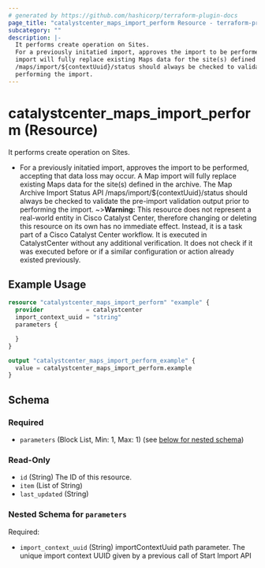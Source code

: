 ```yaml
---
# generated by https://github.com/hashicorp/terraform-plugin-docs
page_title: "catalystcenter_maps_import_perform Resource - terraform-provider-catalystcenter"
subcategory: ""
description: |-
  It performs create operation on Sites.
  For a previously initatied import, approves the import to be performed, accepting that data loss may occur.  A Map
  import will fully replace existing Maps data for the site(s) defined in the archive. The Map Archive Import Status API
  /maps/import/${contextUuid}/status should always be checked to validate the pre-import validation output prior to
  performing the import.
---
```


# catalystcenter_maps_import_perform (Resource)

It performs create operation on Sites.

- For a previously initatied import, approves the import to be performed, accepting that data loss may occur.  A Map
import will fully replace existing Maps data for the site(s) defined in the archive. The Map Archive Import Status API
/maps/import/${contextUuid}/status should always be checked to validate the pre-import validation output prior to
performing the import.
~>**Warning:**
This resource does not represent a real-world entity in Cisco Catalyst Center, therefore changing or deleting this resource on its own has no immediate effect.
Instead, it is a task part of a Cisco Catalyst Center workflow. It is executed in CatalystCenter without any additional verification. It does not check if it was executed before or if a similar configuration or action already existed previously.

## Example Usage

```terraform
resource "catalystcenter_maps_import_perform" "example" {
  provider            = catalystcenter
  import_context_uuid = "string"
  parameters {

  }
}

output "catalystcenter_maps_import_perform_example" {
  value = catalystcenter_maps_import_perform.example
}
```

<!-- schema generated by tfplugindocs -->
## Schema

### Required

- `parameters` (Block List, Min: 1, Max: 1) (see [below for nested schema](#nestedblock--parameters))

### Read-Only

- `id` (String) The ID of this resource.
- `item` (List of String)
- `last_updated` (String)

<a id="nestedblock--parameters"></a>
### Nested Schema for `parameters`

Required:

- `import_context_uuid` (String) importContextUuid path parameter. The unique import context UUID given by a previous call of Start Import API
